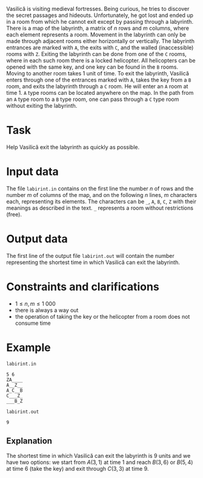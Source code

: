 Vasilică is visiting medieval fortresses. Being curious, he tries to discover the secret passages and hideouts. Unfortunately, he got lost and ended up in a room from which he cannot exit except by passing through a labyrinth. There is a map of the labyrinth, a matrix of $n$ rows and $m$ columns, where each element represents a room. Movement in the labyrinth can only be made through adjacent rooms either horizontally or vertically. The labyrinth entrances are marked with `A`, the exits with `C`, and the walled (inaccessible) rooms with `Z`. Exiting the labyrinth can be done from one of the `C` rooms, where in each such room there is a locked helicopter. All helicopters can be opened with the same key, and one key can be found in the `B` rooms. Moving to another room takes $1$ unit of time. To exit the labyrinth, Vasilică enters through one of the entrances marked with `A`, takes the key from a `B` room, and exits the labyrinth through a `C` room. He will enter an `A` room at time $1$. `A` type rooms can be located anywhere on the map. In the path from an `A` type room to a `B` type room, one can pass through a `C` type room without exiting the labyrinth.

# Task

Help Vasilică exit the labyrinth as quickly as possible.

# Input data

The file `labirint.in` contains on the first line the number $n$ of rows and the number $m$ of columns of the map, and on the following $n$ lines, $m$ characters each, representing its elements. The characters can be `_`, `A`, `B`, `C`, `Z` with their meanings as described in the text. `_` represents a room without restrictions (free).

# Output data

The first line of the output file `labirint.out` will contain the number representing the shortest time in which Vasilică can exit the labyrinth.

# Constraints and clarifications

* $1 \leq n , m \leq 1 \ 000$
* there is always a way out
* the operation of taking the key or the helicopter from a room does not consume time 

# Example

`labirint.in`
```
5 6
ZA____
A__Z__
A_C__B
C___Z_
___B_Z
```

`labirint.out`
```
9
```

## Explanation

The shortest time in which Vasilică can exit the labyrinth is $9$ units and we have two options: we start from $A(3,1)$ at time $1$ and reach $B(3,6)$ or $B(5,4)$ at time $6$ (take the key) and exit through $C(3,3)$ at time $9$.